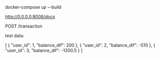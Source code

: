 docker-compose up --build

http://0.0.0.0:8008/docs

POST /transaction

test data:

[
  {
    "user_id": 1,
    "balance_dif": 200
  },
{
    "user_id": 2,
    "balance_dif": -510
  },
{
    "user_id": 3,
    "balance_dif": -1200.5
  }
]
